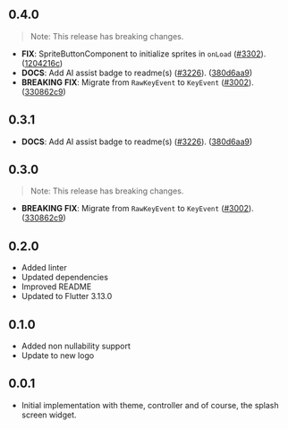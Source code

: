 ## 0.4.0

> Note: This release has breaking changes.

 - **FIX**: SpriteButtonComponent to initialize sprites in `onLoad` ([#3302](https://github.com/flame-engine/flame/issues/3302)). ([1204216c](https://github.com/flame-engine/flame/commit/1204216cb227d3831b546a54818075065fa7beec))
 - **DOCS**: Add AI assist badge to readme(s) ([#3226](https://github.com/flame-engine/flame/issues/3226)). ([380d6aa9](https://github.com/flame-engine/flame/commit/380d6aa946d6b852c55f4ebbfce53d2087287fa2))
 - **BREAKING** **FIX**: Migrate from `RawKeyEvent` to `KeyEvent` ([#3002](https://github.com/flame-engine/flame/issues/3002)). ([330862c9](https://github.com/flame-engine/flame/commit/330862c98ecc7ed8d94e7cae0c34cd5781da0007))

## 0.3.1

 - **DOCS**: Add AI assist badge to readme(s) ([#3226](https://github.com/flame-engine/flame/issues/3226)). ([380d6aa9](https://github.com/flame-engine/flame/commit/380d6aa946d6b852c55f4ebbfce53d2087287fa2))

## 0.3.0

> Note: This release has breaking changes.

 - **BREAKING** **FIX**: Migrate from `RawKeyEvent` to `KeyEvent` ([#3002](https://github.com/flame-engine/flame/issues/3002)). ([330862c9](https://github.com/flame-engine/flame/commit/330862c98ecc7ed8d94e7cae0c34cd5781da0007))

## 0.2.0

- Added linter
- Updated dependencies
- Improved README
- Updated to Flutter 3.13.0

## 0.1.0

- Added non nullability support
- Update to new logo

## 0.0.1

- Initial implementation with theme, controller and of course, the splash screen widget.
